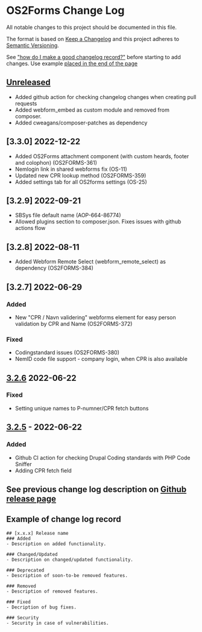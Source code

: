 # OS2Forms Change Log
All notable changes to this project should be documented in this file.

The format is based on [Keep a Changelog](http://keepachangelog.com/)
and this project adheres to [Semantic Versioning](http://semver.org/).

See ["how do I make a good changelog record?"](https://keepachangelog.com/en/1.0.0/#how)
before starting to add changes. Use example [placed in the end of the page](#example-of-change-log-record)

## [Unreleased]
- Added github action for checking changelog changes when creating pull requests
- Added webform_embed as custom module and removed from composer.
- Added cweagans/composer-patches as dependency

## [3.3.0] 2022-12-22
- Added OS2Forms attachment component (with custom heards, footer and colophon) (OS2FORMS-361)
- Nemlogin link in shared webforms fix (OS-11)
- Updated new CPR lookup method (OS2FORMS-359)
- Added settings tab for all OS2forms settings (OS-25)

## [3.2.9] 2022-09-21
- SBSys file default name (AOP-664-86774)
- Allowed plugins section to composer.json. Fixes issues with github actions flow

## [3.2.8] 2022-08-11
- Added Webform Remote Select (webform_remote_select) as dependency (OS2FORMS-384)

## [3.2.7] 2022-06-29

### Added
- New "CPR / Navn validering" webforms element for easy person validation by CPR and Name (OS2FORMS-372)

### Fixed
- Codingstandard issues (OS2FORMS-380)
- NemID code file support  - company login, when CPR is also available

## [3.2.6] 2022-06-22

### Fixed
- Setting unique names to P-numner/CPR fetch buttons


## [3.2.5] - 2022-06-22

### Added
- Github CI action for checking Drupal Coding standards with PHP Code Sniffer
- Adding CPR fetch field


## See previous change log description on [Github release page](https://github.com/OS2Forms/os2forms/releases)


## Example of change log record
```
## [x.x.x] Release name
### Added
- Description on added functionality.

### Changed/Updated
- Description on changed/updated functionality.

### Deprecated
- Description of soon-to-be removed features.

### Removed
- Description of removed features.

### Fixed
- Decription of bug fixes.

### Security
- Security in case of vulnerabilities.

```
[Unreleased]: https://github.com/OS2Forms/os2forms/compare/3.2.6...HEAD
[3.2.6]: https://github.com/OS2Forms/os2forms/compare/3.2.5...3.2.6
[3.2.5]: https://github.com/OS2Forms/os2forms/compare/3.2.4...3.2.5
